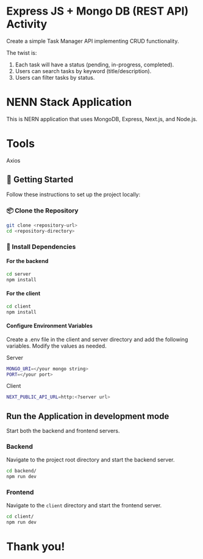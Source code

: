 # Express JS + Mongo DB (REST API) Activity

Create a simple Task Manager API implementing CRUD functionality.

The twist is:
1. Each task will have a status (pending, in-progress, completed).
2. Users can search tasks by keyword (title/description).
3. Users can filter tasks by status.

# NENN Stack Application 
This is NERN application that uses MongoDB, Express, Next.js, and Node.js.

# Tools   
Axios

## 🚀 Getting Started

Follow these instructions to set up the project locally:

### 📦 Clone the Repository

```bash
git clone <repository-url>
cd <repository-directory>
```
### 📁 Install Dependencies

#### For the backend
```bash
cd server 
npm install
```

#### For the client
```bash
cd client 
npm install
```
#### Configure Environment Variables
Create a .env file in the client and server directory and add the following variables. Modify the values as needed.

Server
```bash
MONGO_URI=</your mongo string>
PORT=</your port> 
```
Client
```bash
NEXT_PUBLIC_API_URL=http:<?server url>
```

## Run the Application in development mode

Start both the backend and frontend servers.

### Backend

Navigate to the project root directory and start the backend server.

```sh
cd backend/
npm run dev
```

### Frontend

Navigate to the `client` directory and start the frontend server.

```sh
cd client/
npm run dev
```

# Thank you!



